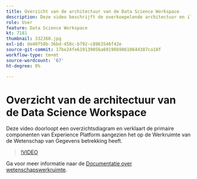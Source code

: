 ```yaml
---
title: Overzicht van de architectuur van de Data Science Workspace
description: Deze video beschrijft de overkoepelende architectuur en illustreert de primaire componenten van de Werkruimte van de Wetenschap van Gegevens in Adobe Experience Platform.
role: User
feature: Data Science Workspace
kt: 7181
thumbnail: 332368.jpg
exl-id: de40f58b-36bd-458c-b792-c8963546f42e
source-git-commit: 17be24fe619139056a69190b98610644387ca18f
workflow-type: tm+mt
source-wordcount: '67'
ht-degree: 0%

---
```


# Overzicht van de architectuur van de Data Science Workspace

Deze video doorloopt een overzichtsdiagram en verklaart de primaire componenten van Experience Platform aangezien het op de Werkruimte van de Wetenschap van Gegevens betrekking heeft.

>[!VIDEO](https://video.tv.adobe.com/v/332368)

Ga voor meer informatie naar de [Documentatie over wetenschapswerkruimte](https://experienceleague.adobe.com/docs/experience-platform/data-science-workspace/home.html).
